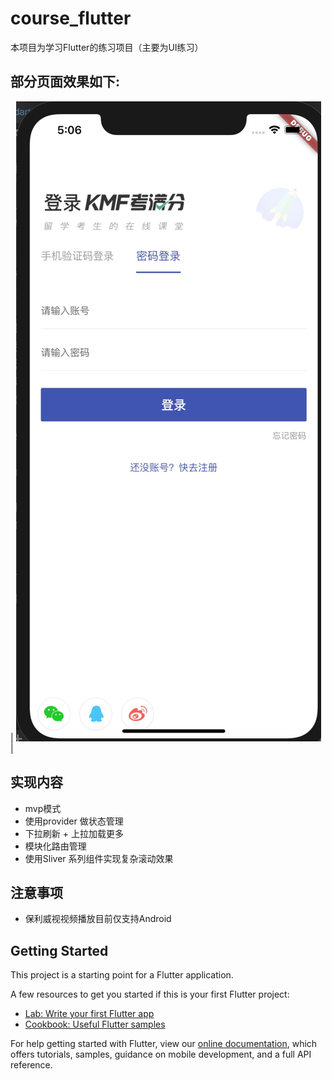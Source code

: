 # course_flutter

本项目为学习Flutter的练习项目（主要为UI练习）

## 部分页面效果如下:
| ![](./picture/1.jpg)    |
## 实现内容
* mvp模式
* 使用provider 做状态管理
* 下拉刷新 + 上拉加载更多
* 模块化路由管理
* 使用Sliver 系列组件实现复杂滚动效果
## 注意事项
* 保利威视视频播放目前仅支持Android
## Getting Started

This project is a starting point for a Flutter application.

A few resources to get you started if this is your first Flutter project:

- [Lab: Write your first Flutter app](https://flutter.dev/docs/get-started/codelab)
- [Cookbook: Useful Flutter samples](https://flutter.dev/docs/cookbook)

For help getting started with Flutter, view our
[online documentation](https://flutter.dev/docs), which offers tutorials,
samples, guidance on mobile development, and a full API reference.

